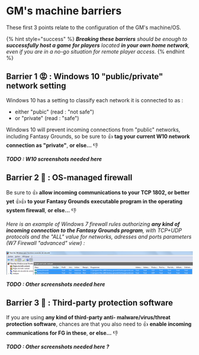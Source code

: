 # GM's machine barriers

These first 3 points relate to the configuration of the GM's machine/OS.

{% hint style="success" %}
_**Breaking these barriers** should be enough to **successfully host a game for players** located **in your own home network**, even if you are in a no-go situation for remote player access._
{% endhint %}

## Barrier 1 😡 : Windows 10 "public/private" network setting

Windows 10 has a setting to classify each network it is connected to as :

* either "pubic" \(read : "not safe"\)
* or "private" \(read : "safe"\)

Windows 10 will prevent incoming connections from "public" networks, including Fantasy Grounds, so be sure to 👍 **tag your current W10 network connection as "private"**, **or else...** 👎 

_**TODO : W10 screenshots needed here**_

## Barrier 2 👿 : OS-managed firewall

Be sure to 👍 **allow incoming communications to your TCP 1802, or better yet** 👍👍 **to your Fantasy Grounds executable program in the operating system firewall**, **or else...** 👎 

_Here is an example of Windows 7 firewall rules authorizing **any kind of incoming connection to the Fantasy Grounds program**, with TCP+UDP protocols and the "ALL" value for networks, adresses and ports parameters \(W7 Firewall "advanced" view\) :_

![W7 &quot;All Incoming&quot; rules example for F.G. ](../.gitbook/assets/image%20%2892%29.png)

_**TODO : Other screenshots needed here**_

## Barrier 3 👹 : Third-party protection software

If you are using **any kind of  third-party anti- malware/virus/threat protection software**, chances are that you also need to 👍 **enable incoming communications for FG in these**, **or else...** 👎 

_**TODO : Other screenshots needed here ?**_


